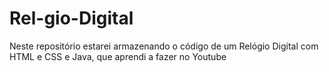 # Rel-gio-Digital
Neste repositório estarei armazenando o código de um Relógio Digital com HTML e CSS e Java, que aprendi a fazer no Youtube
